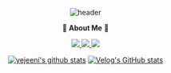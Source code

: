 <!--
**YEJIN-code/YEJIN-code** is a ✨ _special_ ✨ repository because its `README.md` (this file) appears on your GitHub profile.

Here are some ideas to get you started:

- 🔭 I’m currently working on ...
- 🌱 I’m currently learning ...
- 👯 I’m looking to collaborate on ...
- 🤔 I’m looking for help with ...
- 💬 Ask me about ...
- 📫 How to reach me: ...
- 😄 Pronouns: ...
- ⚡ Fun fact: ...
-->
<div align="center">
  
![header](https://capsule-render.vercel.app/api?type=cylinder&color=000000&height=150&section=header&text=YEJIN&fontColor=ffffff&fontSize=70&animation=fadeIn&fontAlignY=55)

💌 **About Me** 💌

<a href="https://www.instagram.com/ye_0____0_jin/"><img src="https://img.shields.io/badge/Instagram-E4405F?style=flat-square&logo=instagram&logoColor=white&link=https://www.instagram.com/ye_0____0_jin/"/>
<a href="https://www.instagram.com/yu_ice_monitoring_22/"><img src="https://img.shields.io/badge/ICE%20monitoring-1890FF?style=flat-square&logo=instagram&logoColor=white&link=www.instagram.com/yu_ice_monitoring_22/"/>
<a href="https://velog.io/@yejiiiin"><img src="https://img.shields.io/badge/velog-20C997?style=flat-square&logo=Vimeo&logoColor=white&link=https://velog.io/@yejiiiin"/></a>

  
  
  
[![yejeeni's github stats](https://github-readme-stats.vercel.app/api/top-langs/?username=yejeeni&show_icons=true&hide_border=true&title_color=004386&icon_color=004386&layout=compact)](https://github.com/yejeeni)
[![Velog's GitHub stats](https://velog-readme-stats.vercel.app/api?name=yejiiiin)](https://velog.io/@yejiiiin) 

</div>

